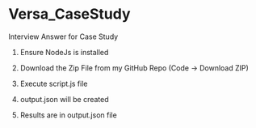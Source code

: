 # Versa_CaseStudy
Interview Answer for Case Study


1. Ensure NodeJs is installed

2. Download the Zip File from my GitHub Repo (Code -> Download ZIP)
 
3. Execute script.js file

4. output.json will be created 

5. Results are in output.json file